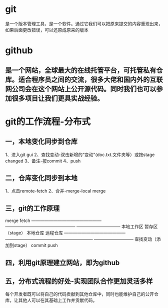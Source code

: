 # git
是一个版本管理工具，是一个软件。通过它我们可以把原来提交的内容重现出来，如果后面更改错误，可以还原成原来的版本
# github
是一个网站，全球最大的在线托管平台，可托管私有仓库。适合程序员之间的交流，很多大佬和国内外的互联网公司会在这个网站上公开源代码。同时我们也可以参加很多项目让我们更具实战经验。
------------
# git的工作流程-分布式
## 一，本地变化同步到仓库
1、进入git gui
2、查找变动-双击新增的“变动"(doc.txt.文件夹等）或按stage changed
3、备注-按commit
4、push
## 二，仓库变化同步到本地
1、点击remote-fetch
2、合并-merge-local merge
## 三，git的工作原理
 merge                                        fetch
————————————————      ————————————————   ——————————
本地工作区       暂存区（stage）     本地仓库      远程仓库
——————————————    ————————————————————    —————————
查找变动（添加到stage）        commit        push
## 四，利用git原理建立网站，即为github
## 五，分布式流程的好处-实现团队合作更加灵活多样
每个开发者既可以将自己的代码贡献到其他仓库中，同时也能维护自己的公开仓库，让其他人可以在其基础上工作并贡献代码。

